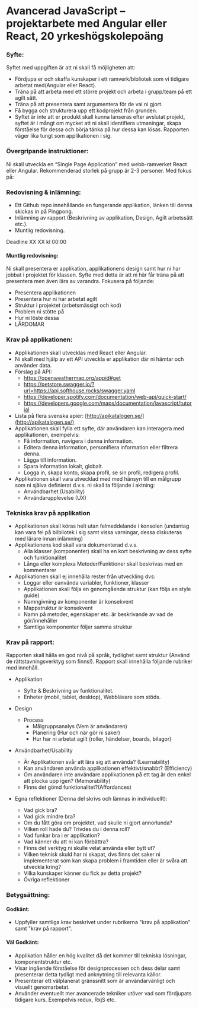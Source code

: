 # Avancerad JavaScript – projektarbete med Angular eller React, 20 yrkeshögskolepoäng

### Syfte:

Syftet med uppgiften är att ni skall få möjligheten att:

* Fördjupa er och skaffa kunskaper i ett ramverk/bibliotek som vi tidigare arbetat med(Angular eller React).
* Träna på att arbeta med ett större projekt och arbeta i grupp/team på ett agilt sätt.
* Träna på att presentera samt argumentera för de val ni gjort.
* Få bygga och strukturera upp ett kodprojekt från grunden.
* Syftet är inte att er produkt skall kunna lanseras efter avslutat projekt, syftet är i mångt om mycket att ni skall identifiera utmaningar, skapa förståelse för dessa och börja tänka på hur dessa kan lösas. Rapporten väger lika tungt som applikationen i sig.

### Övergripande instruktioner:

Ni skall utveckla en “Single Page Application” med webb-ramverket React eller Angular. Rekommenderad storlek på grupp är 2-3 personer. Med fokus på:

### Redovisning & inlämning:

* Ett Github repo innehållande en fungerande applikation, länken till denna skickas in på Pingpong.
* Inlämning av rapport (Beskrivning av applikation, Design, Agilt arbetssätt etc.).
* Muntlig redovisning.

Deadline XX XX kl 00:00

#### Muntlig redovisning:

Ni skall presentera er applikation, applikationens design samt hur ni har jobbat i projektet för klassen. Syfte med detta är att ni här får träna på att presentera men även lära av varandra. Fokusera på följande:

* Presentera applikationen
* Presentera hur ni har arbetat agilt
* Struktur i projektet (arbetsmässigt och kod)
* Problem ni stötte på
* Hur ni löste dessa
* LÄRDOMAR

### Krav på applikationen:

* Applikationen skall utvecklas med React eller Angular.
* Ni skall med hjälp av ett API utveckla er applikation där ni hämtar och använder data.
* Förslag på API:
  * https://openweathermap.org/appid#get
  * https://petstore.swagger.io/?url=https://api.softhouse.rocks/swagger.yaml
  * https://developer.spotify.com/documentation/web-api/quick-start/
  * https://developers.google.com/maps/documentation/javascript/tutorial
* Lista på flera svenska apier: [http://apikatalogen.se/](http://apikatalogen.se/)
* Applikationen skall fylla ett syfte, där användaren kan interagera med applikationen, exempelvis:
  * Få information, navigera i denna information.
  * Editera denna information, personifiera information eller filtrera denna.
  * Lägga till information.
  * Spara information lokalt, globalt.
  * Logga in, skapa konto, skapa profil, se sin profil, redigera profil.
* Applikationen skall vara utvecklad med med hänsyn till en målgrupp som ni själva definierat d.v.s. ni skall ta följande i aktning:
  * Användbarhet (Usability)
  * Användarupplevelse (UX)

### Tekniska krav på applikation

* Applikationen skall köras helt utan felmeddelande i konsolen (undantag kan vara fel på bilbliotek i sig samt vissa varningar, dessa diskuteras med lärare innan inlämning)
* Applikationens kod skall vara dokumenterad d.v.s.
  * Alla klasser (komponenter) skall ha en kort beskrivning av dess syfte och funktionalitet
  * Långa eller komplexa Metoder/Funktioner skall beskrivas med en kommentarer
* Applikationen skall ej innehålla rester från utveckling dvs:
  * Loggar eller oanvända variabler, funktioner, klasser
  * Applikationen skall följa en genomgående struktur (kan följa en style guide)
  * Namngivning av komponenter är konsekvent
  * Mappstruktur är konsekvent
  * Namn på metoder, egenskaper etc. är beskrivande av vad de gör/innehåller
  * Samtliga komponenter följer samma struktur

### Krav på rapport:

Rapporten skall hålla en god nivå på språk, tydlighet samt struktur (Använd de rättstavningsverktyg som finns!). Rapport skall innehålla följande rubriker med innehåll.

* Applikation
  * Syfte & Beskrivning av funktionalitet.
  * Enheter (mobil, tablet, desktop), Webbläsare som stöds.

* Design
  * Process
    * Målgruppsanalys (Vem är användaren)
    * Planering (Hur och när gör ni saker)
    * Hur har ni arbetat agilt (roller, händelser, boards, bilagor)
* Användbarhet/Usability
  * Är Applikationen svår att lära sig att använda? (Learnability)
  * Kan användaren använda applikationen effektivt/snabbt? (Efficiency)
  * Om användaren inte användare applikationen på ett tag är den enkel att plocka upp igen? (Memorability)
  * Finns det gömd funktionalitet?(Affordances)
* Egna reflektioner (Denna del skrivs och lämnas in individuellt):
  * Vad gick bra?
  * Vad gick mindre bra?
  * Om du fått göra om projektet, vad skulle ni gjort annorlunda?
  * Vilken roll hade du? Trivdes du i denna roll?
  * Vad funkar bra i er applikation?
  * Vad känner du att ni kan förbättra?
  * Finns det verktyg ni skulle velat använda eller bytt ut?
  * Vilken teknisk skuld har ni skapat, dvs finns det saker ni implementerat som kan skapa problem i framtiden eller är svåra att utveckla kring?
  * Vilka kunskaper känner du fick av detta projekt?
  * Övriga reflektioner

### Betygsättning:
#### Godkänt:
* Uppfyller samtliga krav beskrivet under rubrikerna "krav på applikation" samt "krav på rapport".

#### Väl Godkänt:

* Applikation håller en hög kvalitet då det kommer till tekniska lösningar, komponentstruktur etc.
* Visar ingående förståelse för designprocessen och dess delar samt presenterar detta tydligt med anknytning till relevanta källor.
* Presenterar ett välplanerat gränssnitt som är användarvänligt och visuellt genomarbetat.
* Använder eventuellt mer avancerade tekniker utöver vad som fördjupats tidigare kurs. Exempelvis redux, RxjS etc.
